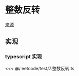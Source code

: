 # 整数反转
[来源](https://leetcode.cn/problems/reverse-integer/)

## 实现

### typescript 实现

<<< @/leetcode/test/7.整数反转.ts

